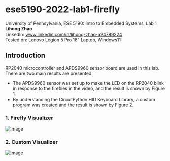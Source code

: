 # ese5190-2022-lab1-firefly
  University of Pennsylvania, ESE 5190: Intro to Embedded Systems, Lab 1  
  **Lihong Zhao**  
  LinkedIn: www.linkedin.com/in/lihong-zhao-a24789224  
  Tested on: Lenovo Legion 5 Pro 16" Laptop, Windows11  
## Introduction
RP2040 microcontroller and APDS9960 sensor board are used in this lab. There are two main results are presented:    
* The APDS9960 sensor was set up to make the LED on the RP2040 blink in response to the fireflies in the video, and the result is shown by Figure 1.  
* By understanding the CircuitPython HID Keyboard Library, a custom program was created and the result is shown by Figure 2.  
### 1. Firefly Visualizer
![image](https://github.com/lihzhao14/ese5190-2022-lab1-firefly/tree/main/Image/3.2.gif)
### 2. Custom Visualizer
![image](https://github.com/lihzhao14/ese5190-2022-lab1-firefly/blob/main/Image/4.4.gif)
